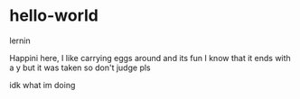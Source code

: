 # hello-world
lernin

Happini here, I like carrying eggs around and its fun
I know that it ends with a y but it was taken so don't judge pls

idk what im doing
